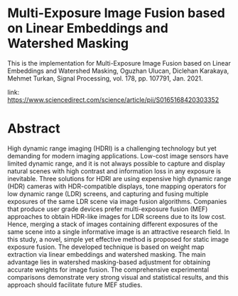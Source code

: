 # Multi-Exposure Image Fusion based on Linear Embeddings and Watershed Masking
This is the implementation for Multi-Exposure Image Fusion based on Linear Embeddings and Watershed Masking, Oguzhan Ulucan, Diclehan Karakaya, Mehmet Turkan, Signal Processing,  vol. 178, pp. 107791, Jan. 2021.

link: https://www.sciencedirect.com/science/article/pii/S0165168420303352


# Abstract

High dynamic range imaging (HDRI) is a challenging technology but yet demanding for modern imaging applications. Low-cost image sensors have limited dynamic range, and it is not always possible to capture and display natural scenes with high contrast and information loss in any exposure is inevitable. Three solutions for HDRI are using expensive high dynamic range (HDR) cameras with HDR-compatible displays, tone mapping operators for low dynamic range (LDR) screens, and capturing and fusing multiple exposures of the same LDR scene via image fusion algorithms. Companies that produce user grade devices prefer multi-exposure fusion (MEF) approaches to obtain HDR-like images for LDR screens due to its low cost. Hence, merging a stack of images containing different exposures of the same scene into a single informative image is an attractive research field. In this study, a novel, simple yet effective method is proposed for static image exposure fusion. The developed technique is based on weight map extraction via linear embeddings and watershed masking. The main advantage lies in watershed masking-based adjustment for obtaining accurate weights for image fusion. The comprehensive experimental comparisons demonstrate very strong visual and statistical results, and this approach should facilitate future MEF studies.
